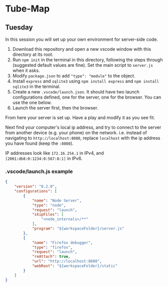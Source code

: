 # Tube-Map

## Tuesday
In this session you will set up your own environment for server-side code.

1. Download this repository and open a new vscode window with this directory at its root.
1. Run `npm init` in the terminal in this directory, following the steps through (suggested default values are fine). Set the main script to `server.js` when it asks.
1. Modify `package.json` to add `"type": "module"` to the object.
1. Install `express` and `sqlite3` using `npm install express` and `npm install sqlite3` in the terminal.
1. Create a new `.vscode/launch.json`. It should have two launch configurations defined, one for the server, one for the browser. You can use the one below.
1. Launch the server first, then the browser.

From here your server is set up. Have a play and modify it as you see fit.

Next find your computer's local ip address, and try to connect to the server from another device (e.g. your phone) on the network.
i.e. instead of navigating to `http://localhost:8080`, replace `localhost` with the ip address you have found (keep the `:8080`).

IP addresses look like `172.16.254.1` in IPv4, and `[2001:db8:0:1234:0:567:8:1]` in IPv6.

### .vscode/launch.js example
```json
{
    "version": "0.2.0",
    "configurations": [
        {
            "name": "Node Server",
            "type": "node",
            "request": "launch",
            "skipFiles": [
                "<node_internals>/**"
            ],
            "program": "${workspaceFolder}/server.js"
        },
        {
            "name": "Firefox debugger",
            "type": "firefox",
            "request": "launch",
            "reAttach": true,
            "url": "http://localhost:8080",
            "webRoot": "${workspaceFolder}/static"
        }
    ]
}
```
